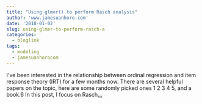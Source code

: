 ```yaml
---
title: "Using glmer() to perform Rasch analysis"
author: 'www.jamesuanhoro.com'
date: '2018-01-02'
slug: using-glmer-to-perform-rasch-a
categories:
  - bloglink
tags:
  - modeling
  - jamesuanhorocom
---
```


I've been interested in the relationship between ordinal regression and item response theory (IRT) for a few months now. There are several helpful papers on the topic, here are some randomly picked ones 1 2 3 4 5, and a book.6 In this post, I focus on Rasch[... <i class="fas fa-external-link-alt"></i>](https://www.jamesuanhoro.com/post/2018/01/02/using-glmer-to-perform-rasch-analysis/)

